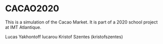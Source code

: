 # CACAO2020

This is a simulation of the Cacao Market.
It is part of a 2020 school project at IMT Atlantique.

Lucas Yakhontoff lucarou
Kristof Szentes (kristofszentes)